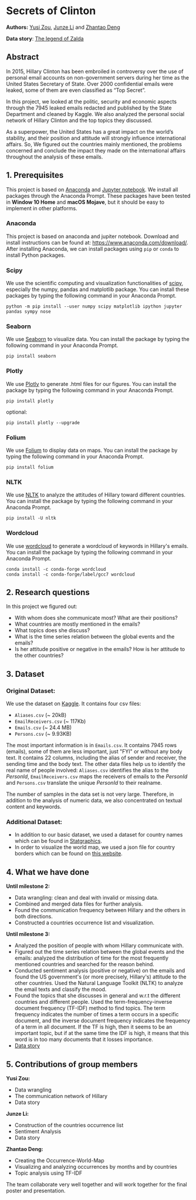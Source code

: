 # Secrets of Clinton
**Authors:** [Yusi Zou](https://github.com/yusiZou), [Junze Li](https://github.com/JunzeLeo) and [Zhantao Deng](https://github.com/GentleDell)

**Data story**: [The legend of Zalda](https://thelegendofzalda.github.io)

## Abstract
In 2015, Hillary Clinton has been embroiled in controversy over the use of personal email accounts on non-government servers during her time as the United States Secretary of State. Over 2000 confidential emails were leaked, some of them are even classified as “Top Secret”. 

In this project, we looked at the politic, security and economic aspects through the 7945 leaked emails redacted and published by the State Department and cleaned by Kaggle. We also analyzed the personal social network of Hillary Clinton and the top topics they discussed.

As a superpower, the United States has a great impact on the world’s stability, and their position and attitude will strongly influence international affairs. So, We figured out the countries mainly mentioned, the problems concerned and conclude the impact they made on the international affairs throughout the analysis of these emails.

## 1. Prerequisites
This project is based on [Anaconda](https://www.anaconda.com/) and [Jupyter notebook](https://jupyter.org/).  We install all packages through the Anaconda Prompt. These packages have been tested in **Window 10 Home** and **macOS Mojave**, but it should be easy to implement in other platforms. 

### Anaconda
This project is based on anaconda and jupiter notebook. Download and install instructions can be found at: https://www.anaconda.com/download/. After installing Anaconda, we can install packages using `pip` or `conda` to install Python packages.

### Scipy
We use the scientific computing and visualization functionalities of [scipy](https://www.scipy.org/install.html), especially the numpy, pandas and matplotlib package. You can install these packages by typing the following command in your Anaconda Prompt.
```
python -m pip install --user numpy scipy matplotlib ipython jupyter pandas sympy nose
```

### Seaborn
We use [Seaborn](https://seaborn.pydata.org/) to visualize data. You can install the package by typing the following command in your Anaconda Prompt.
```
pip install seaborn
```

### Plotly
We use [Plotly](https://plot.ly/) to generate .html files for our figures. You can install the package by typing the following command in your Anaconda Prompt.
```
pip install plotly 
```
optional:
```
pip install plotly --upgrade
```

### Folium
We use [Folium](https://pypi.org/project/folium/) to display data on maps. You can install the package by typing the following command in your Anaconda Prompt.
```
pip install folium
```

### NLTK
We use [NLTK](https://www.nltk.org/) to analyze the attitudes of Hillary toward different countries. You can install the package by typing the following command in your Anaconda Prompt.
```
pip install -U nltk
```

### Wordcloud
We use [wordcloud](https://amueller.github.io/word_cloud/index.html) to generate a wordcloud of keywords in Hillary's emails. You can install the package by typing the following command in your Anaconda Prompt.
```
conda install -c conda-forge wordcloud 
conda install -c conda-forge/label/gcc7 wordcloud 
```

## 2. Research questions
In this project we figured out:
- With whom does she communicate most? What are their positions?
- What countries are mostly mentioned in the emails?
- What topics does she discuss?
- What is the time series relation between the global events and the emails?
- Is her attitude positive or negative in the emails? How is her attitude to the other countries? 

## 3. Dataset

### Original Dataset:
We use the dataset on [Kaggle](https://www.kaggle.com/kaggle/hillary-clinton-emails). It contains four csv files: 
- `Aliases.csv` (~ 20kB)
- `EmailReceivers.csv` (~ 117Kb)
- `Emails.csv` (~ 24.4 MB)
- `Persons.csv` (~ 9.93KB)

The most important information is in `Emails.csv`. It contains 7945 rows (emails), some of them are less important, just "FYI" or without any body text. It contains 22 columns, including the alias of sender and receiver, the sending time and the body text. The other data files help us to identify the real name of people involved: `Aliases.csv` identifies the alias to the _PersonId_, `EmailReceivers.csv` maps the receivers of emails to the _PersonId_ and `Persons.csv` translate the unique _PersonId_ to their realname.

The number of samples in the data set is not very large. Therefore, in addition to the analysis of numeric data, we also concentrated on textual content and keywords.

### Additional Dataset:
- In addition to our basic dataset, we used a dataset for country names which can be found in [Statgraphics](http://www.statgraphics.com/). 
- In order to visualize the world map, we used a json file for country borders which can be found on [this website](https://geojson-maps.ash.ms/). 

## 4. What we have done
**Until milestone 2:**
- Data wrangling: clean and deal with invalid or missing data.
- Combined and merged data files for further analysis.
- Found the communication frequency between Hillary and the others in both directions.
- Constructed a countries occurrence list and visualization.

**Until milestone 3:**
- Analyzed the position of people with whom Hillary communicate with.
- Figured out the time series relation between the global events and the emails: analyzed the distribution of time for the most frequently mentioned countries and searched for the reason behind.
- Conducted sentiment analysis (positive or negative) on the emails and found the US government's (or more precisely, Hillary's) attitude to the other countries. Used the Natural Language Toolkit (NLTK) to analyze the email texts and classify the mood.
- Found the topics that she discusses in general and w.r.t the different countries and different people. Used the term-frequency-inverse document frequency (TF-IDF) method to find topics. The term frequency indicates the number of times a term occurs in a specific document, and the inverse document frequency indicates the frequency of a term in all document. If the TF is high, then it seems to be an important topic, but if at the same time the IDF is high, it means that this word is in too many documents that it losses importance.
- [Data story](https://thelegendofzalda.github.io)

## 5. Contributions of group members
**Yusi Zou:**
- Data wrangling
- The communication network of Hillary
- Data story

**Junze Li:**
- Construction of the countries occurrence list
- Sentiment Analysis
- Data story

**Zhantao Deng:**
- Creating the Occurrence-World-Map
- Visualizing and analyzing occurrences by months and by countries
- Topic analysis using TF-IDF

The team collaborate very well together and will work together for the final poster and presentation.